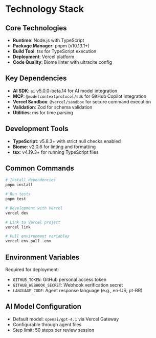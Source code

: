 # Technology Stack

## Core Technologies

- **Runtime**: Node.js with TypeScript
- **Package Manager**: pnpm (v10.13.1+)
- **Build Tool**: tsx for TypeScript execution
- **Deployment**: Vercel platform
- **Code Quality**: Biome linter with ultracite config

## Key Dependencies

- **AI SDK**: `ai` v5.0.0-beta.14 for AI model integration
- **MCP**: `@modelcontextprotocol/sdk` for GitHub Copilot integration
- **Vercel Sandbox**: `@vercel/sandbox` for secure command execution
- **Validation**: Zod for schema validation
- **Utilities**: ms for time parsing

## Development Tools

- **TypeScript**: v5.8.3+ with strict null checks enabled
- **Biome**: v2.0.6 for linting and formatting
- **tsx**: v4.19.3+ for running TypeScript files

## Common Commands

```bash
# Install dependencies
pnpm install

# Run tests
pnpm test

# Development with Vercel
vercel dev

# Link to Vercel project
vercel link

# Pull environment variables
vercel env pull .env
```

## Environment Variables

Required for deployment:
- `GITHUB_TOKEN`: GitHub personal access token
- `GITHUB_WEBHOOK_SECRET`: Webhook verification secret
- `LANGUAGE_CODE`: Agent response language (e.g., en-US, pt-BR)

## AI Model Configuration

- Default model: `openai/gpt-4.1` via Vercel Gateway
- Configurable through agent files
- Step limit: 50 steps per review session